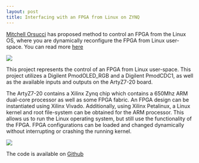 ```yaml
---
layout: post
title: Interfacing with an FPGA from Linux on ZYNQ
---
```


[Mitchell Orsucci](https://www.hackster.io/morsucci) has proposed method to control an FPGA from the Linux OS, where you are dynamically reconfigure the FPGA from Linux user-space. You can read more [here](https://www.hackster.io/morsucci/interfacing-with-an-fpga-from-linux-on-zynq-90ea3e)

![](https://hackster.imgix.net/uploads/attachments/346596/photo_sep_05_8_12_16_am_6v8Kkds7lH.jpg?auto=compress%2Cformat&w=900&h=675&fit=min)

This project represents the control of an FPGA from Linux user-space. This project utilizes a Digilent PmodOLED_RGB and a Digilent PmodCDC1, as well as the available inputs and outputs on the ArtyZ7-20 board.

The ArtyZ7-20 contains a Xilinx Zynq chip which contains a 650Mhz ARM dual-core processor as well as some FPGA fabric. An FPGA design can be instantiated using Xilinx Vivado. Additionally, using Xilinx Petalinux, a Linux kernel and root file-system can be obtained for the ARM processor. This allows us to run the Linux operating system, but still use the functionality of the FPGA. FPGA configurations can be loaded and changed dynamically without interrupting or crashing the running kernel.

![](https://hackster.imgix.net/uploads/attachments/346620/artydemobd_goKFeGnlyx.png?auto=compress%2Cformat&w=680&h=510&fit=max)

The code is available on [Github](https://github.com/mitchellorsucci/ArtyZ720)
